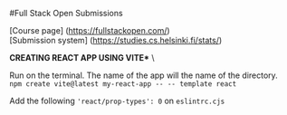 #Full Stack Open Submissions

[Course page] (https://fullstackopen.com/) \
[Submission system] (https://studies.cs.helsinki.fi/stats/)

**CREATING REACT APP USING VITE\*** \

Run on the terminal. The name of the app will the name of the directory. \
`npm create vite@latest my-react-app -- -- template react`

Add the following `'react/prop-types': 0` on `eslintrc.cjs`
